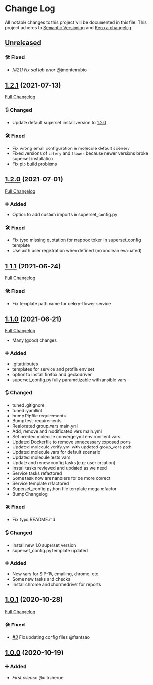 # Change Log
All notable changes to this project will be documented in this file.
This project adheres to [Semantic Versioning](http://semver.org/) and [Keep a changelog](https://github.com/olivierlacan/keep-a-changelog).

## [Unreleased](https://github.com/idealista/superset_role/tree/develop)
### :hammer_and_wrench: Fixed
- *[#21] Fix sql lab error* @jmonterrubio

## [1.2.1](https://github.com/idealista/superset_role/tree/1.2.1) (2021-07-13)

[Full Changelog](https://github.com/idealista/superset_role/compare/1.2.0...1.2.1)

### :arrows_clockwise: Changed

- Update default superset install version to [1.2.0](https://github.com/apache/superset/releases/tag/1.2.0)

### :hammer_and_wrench: Fixed

- Fix wrong email configuration in molecule default scenery
- Fixed versions of `celery` and `flower` because newer versions broke superset installation
- Fix pip build problems

## [1.2.0](https://github.com/idealista/superset_role/tree/1.2.0) (2021-07-01)

[Full Changelog](https://github.com/idealista/superset_role/compare/1.1.1...1.2.0)

### :heavy_plus_sign: Added

- Option to add custom imports in superset_config.py

### :hammer_and_wrench: Fixed

- Fix typo missing quotation for mapbox token in superset_config template
- Use auth user registration when defined (no boolean evaluated)

## [1.1.1](https://github.com/idealista/superset_role/tree/1.1.1) (2021-06-24)

[Full Changelog](https://github.com/idealista/superset_role/compare/1.1.0...1.1.1)

### :hammer_and_wrench: Fixed

- Fix template path name for celery-flower service

## [1.1.0](https://github.com/idealista/superset_role/tree/1.1.0) (2021-06-21)

[Full Changelog](https://github.com/idealista/superset_role/compare/1.0.1...1.1.0)

- Many (good) changes

### :heavy_plus_sign: Added

- .gitattributes
- templates for service and  profile env set
- option to install firefox and geckodriver
- superset_config.py fully parametizable with ansible vars

### :arrows_clockwise: Changed

- tuned .gitignore
- tuned .yamllint
- bump Pipfile requirements
- Bump test-requirements
-  Realocated group_vars main.yml
- Add, remove and modificated vars main.yml
- Set needed molecule converge yml environment vars
- Updated Dockerfile to remove unnecessary exposed ports
- Updated molecule verify.yml with updated group_vars path
- Updated molecule vars for default scenario
- Updated molecule tests vars
- Update and renew config tasks (e.g: user creation)
- Install tasks reviewed and updated as we need
- Service tasks refactored
- Some task now are handlers for be more correct
- Service template refactored
- Superset_config python file template mega refactor
- Bump Changelog

### :hammer_and_wrench: Fixed

- Fix typo README.md

### :arrows_clockwise: Changed

- Install new 1.0 superset version
- superset_config.py template updated

### :heavy_plus_sign: Added

- New vars for SIP-15, emailing, chrome, etc.
- Some new tasks and checks
- Install chrome and chormedriver for reports

## [1.0.1](https://github.com/idealista/superset_role/tree/1.0.0) (2020-10-28)

[Full Changelog](https://github.com/idealista/superset_role/compare/1.0.0...1.0.1)

### :hammer_and_wrench: Fixed

- *[#3](https://github.com/idealista/superset_role/issues/3)* Fix updating config files @frantsao

## [1.0.0](https://github.com/idealista/superset_role/tree/1.0.0) (2020-10-19)

### :heavy_plus_sign: Added

- *First release* @ultraheroe

